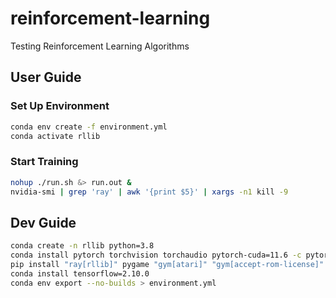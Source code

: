 # reinforcement-learning
Testing Reinforcement Learning Algorithms

## User Guide
### Set Up Environment
```bash
conda env create -f environment.yml
conda activate rllib
```
### Start Training
```bash
nohup ./run.sh &> run.out &
nvidia-smi | grep 'ray' | awk '{print $5}' | xargs -n1 kill -9
```
## Dev Guide
```bash
conda create -n rllib python=3.8
conda install pytorch torchvision torchaudio pytorch-cuda=11.6 -c pytorch -c nvidia
pip install "ray[rllib]" pygame "gym[atari]" "gym[accept-rom-license]" atari_py
conda install tensorflow=2.10.0
conda env export --no-builds > environment.yml
```